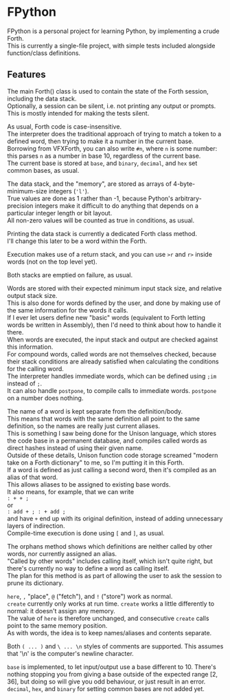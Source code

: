 # FPython

FPython is a personal project for learning Python, by implementing a crude Forth.\
This is currently a single-file project, with simple tests included alongside function/class definitions.

## Features

The main Forth() class is used to contain the state of the Forth session, including the data stack.\
Optionally, a session can be silent, i.e. not printing any output or prompts.\
This is mostly intended for making the tests silent.

As usual, Forth code is case-insensitive.\
The interpreter does the traditional approach of trying to match a token to a defined word, then trying to make it a number in the current base.\
Borrowing from VFXForth, you can also write `#n`, where `n` is some number: this parses `n` as a number in base 10, regardless of the current base.\
The current base is stored at `base`, and `binary`, `decimal`, and `hex` set common bases, as usual.

The data stack, and the "memory", are stored as arrays of 4-byte-minimum-size integers (`'l'`).\
True values are done as 1 rather than -1, because Python's arbitrary-precision integers make it difficult to do anything that depends on a particular integer length or bit layout.\
All non-zero values will be counted as true in conditions, as usual.

Printing the data stack is currently a dedicated Forth class method.\
I'll change this later to be a word within the Forth.

Execution makes use of a return stack, and you can use `>r` and `r>` inside words (not on the top level yet).

Both stacks are emptied on failure, as usual.

Words are stored with their expected minimum input stack size, and relative output stack size.\
This is also done for words defined by the user, and done by making use of the same information for the words it calls.\
If I ever let users define new "basic" words (equivalent to Forth letting words be written in Assembly), then I'd need to think about how to handle it there.\
When words are executed, the input stack and output are checked against this information.\
For compound words, called words are not themselves checked, because their stack conditions are already satisfied when calculating the conditions for the calling word.\
The interpreter handles immediate words, which can be defined using `;im` instead of `;`.\
It can also handle `postpone`, to compile calls to immediate words. `postpone` on a number does nothing.

The name of a word is kept separate from the definition/body.\
This means that words with the same definition all point to the same definition, so the names are really just current aliases.\
This is something I saw being done for the Unison language, which stores the code base in a permanent database, and compiles called words as direct hashes instead of using their given name.\
Outside of these details, Unison function code storage screamed "modern take on a Forth dictionary" to me, so I'm putting it in this Forth.\
If a word is defined as just calling a second word, then it's compiled as an alias of that word.\
This allows aliases to be assigned to existing base words.\
It also means, for example, that we can write\
`: + + ;`\
or\
`: add + ; : + add ;`\
and have `+` end up with its original definition, instead of adding unnecessary layers of indirection.\
Compile-time execution is done using `[` and `]`, as usual.

The orphans method shows which definitions are neither called by other words, nor currently assigned an alias.\
"Called by other words" includes calling itself, which isn't quite right, but there's currently no way to define a word as calling itself.\
The plan for this method is as part of allowing the user to ask the session to prune its dictionary.

`here`, `,` "place", `@` ("fetch"), and `!` ("store") work as normal.\
`create` currently only works at run time.
`create` works a little differently to normal: it doesn't assign any memory.\
The value of `here` is therefore unchanged, and consecutive `create` calls point to the same memory position.\
As with words, the idea is to keep names/aliases and contents separate.

Both `( ... )` and `\ ... \n` styles of comments are supported. This assumes that '\n' is the computer's newline character.

`base` is implemented, to let input/output use a base different to 10. There's nothing stopping you from giving a base outside of the expected range [2, 36], but doing so will give you odd behaviour, or just result in an error.\
`decimal`, `hex`, and `binary` for setting common bases are not added yet.
